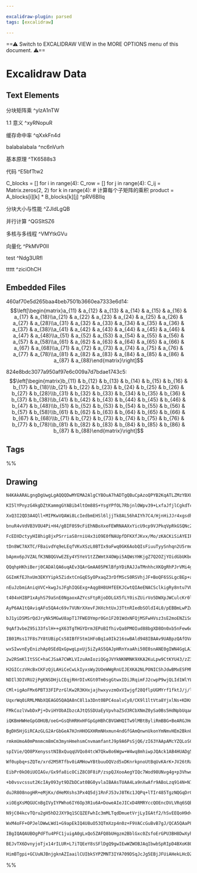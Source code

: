 ```yaml
---

excalidraw-plugin: parsed
tags: [excalidraw]

---
```

==⚠  Switch to EXCALIDRAW VIEW in the MORE OPTIONS menu of this document. ⚠==


# Excalidraw Data

## Text Elements
分块矩阵乘 ^ylzA1nTW

1.1 意义 ^xyRNopuR

缓存命中率 ^qXxkFn4d

balabalabala ^nc6nVurh

基本原理 ^TK6588s3

代码 ^E5bfTtw2

C_blocks = []
for i in range(4):
    C_row = []
    for j in range(4):
        C_ij = Matrix.zeros(2, 2)
        for k in range(4):
            # 计算每个子矩阵的乘积
            product = A_blocks[i][k] * B_blocks[k][j] ^pRV6BIIq

分块大小与性能 ^ZJIdLgQB

并行计算 ^QGSItSZ6

多核与多线程 ^VMYtkGVu

向量化 ^PkMVP0II

test ^Ndg3URfl

ttttt ^ziciOhCH

## Embedded Files
460af70e5d265baa4beb7501b3660ea7333e6d14: $$\left[\begin{matrix}a_{11} & a_{12} & a_{13} & a_{14} & a_{15} & a_{16} & a_{17} & a_{18}\\a_{21} & a_{22} & a_{23} & a_{24} & a_{25} & a_{26} & a_{27} & a_{28}\\a_{31} & a_{32} & a_{33} & a_{34} & a_{35} & a_{36} & a_{37} & a_{38}\\a_{41} & a_{42} & a_{43} & a_{44} & a_{45} & a_{46} & a_{47} & a_{48}\\a_{51} & a_{52} & a_{53} & a_{54} & a_{55} & a_{56} & a_{57} & a_{58}\\a_{61} & a_{62} & a_{63} & a_{64} & a_{65} & a_{66} & a_{67} & a_{68}\\a_{71} & a_{72} & a_{73} & a_{74} & a_{75} & a_{76} & a_{77} & a_{78}\\a_{81} & a_{82} & a_{83} & a_{84} & a_{85} & a_{86} & a_{87} & a_{88}\end{matrix}\right]$$

824e8bdc3077a950af97e6c009a7d7bdae1743c5: $$\left[\begin{matrix}b_{11} & b_{12} & b_{13} & b_{14} & b_{15} & b_{16} & b_{17} & b_{18}\\b_{21} & b_{22} & b_{23} & b_{24} & b_{25} & b_{26} & b_{27} & b_{28}\\b_{31} & b_{32} & b_{33} & b_{34} & b_{35} & b_{36} & b_{37} & b_{38}\\b_{41} & b_{42} & b_{43} & b_{44} & b_{45} & b_{46} & b_{47} & b_{48}\\b_{51} & b_{52} & b_{53} & b_{54} & b_{55} & b_{56} & b_{57} & b_{58}\\b_{61} & b_{62} & b_{63} & b_{64} & b_{65} & b_{66} & b_{67} & b_{68}\\b_{71} & b_{72} & b_{73} & b_{74} & b_{75} & b_{76} & b_{77} & b_{78}\\b_{81} & b_{82} & b_{83} & b_{84} & b_{85} & b_{86} & b_{87} & b_{88}\end{matrix}\right]$$


## Tags
%%
## Drawing
```compressed-json
N4KAkARALgngDgUwgLgAQQQDwMYEMA2AlgCYBOuA7hADTgQBuCpAzoQPYB2KqATLZMzYBXUtiRoIACyhQ4zZAHoFAc0JRJQgEYA6bGwC2CgF7N6hbEcK4OCtptbErHALRY8RMpWdx8Q1TdIEfARcZgRmBShcZQUebQBGAFYE53iaOiCEfQQOKGZuAG1wMFAwMogSbggATgAFCgBRABYAdmcARQAhHgBrAGEAfQAzAHViABkeAA5a/XSyyFhEKsDs

KI5lYPnyzG4kgDZtKammgGYABib4ltOm88S+YsgYPfOL7RbjnlOWpv39+LxfaJfjlCgkdTcKYtUGQSQIQjKaTcHhNEFPCDWTbiVDnWEQZhQUhsHoIPpsfBsUhVADE8QQ9Pp20gmlw2B6ymJQg4xHJlOpEhpuESxCmQyGzIgQ0I+HwAGVYFsJIIPJLCcTSSMIZIUfj1SSEAqYEr0CrKviuUiOOF8mg8Ri2HA2WoXmh4ud7QsIJzhHAAJLEW2oAoAX

XxQ3I2QD3A4Qll+MIPKwVQAWi8LcIedbmEHSl6ljjTk8AL56hAIYh7C4/HjnHiJJr4xgsdhcNBNapNpisTgAOU4Yj2Ux+LR4LUSU32CeYABFMlAK9whgQwvjNJniA1gtlckHQ/ihHBiLgF5W3b8Trd3eO/viiBwejG4/g72x2Yu0Mv8GFiqXinnIEqCQAFUAFkAA0WgACQAcTgBpwKdFp4iEAYoPAgBBIYKCgyUCxWBA1ixLZ8V2N1EmSY4zkua5

bnuR4vVdVB3VOU4Pi+H4/gBIF0S9cFiEhNBoXxeFEWRNAAXxYicU9cp9VJPkqVpRkGSQNc2Q5LkeUUgV0BpJpj00IYWklaVZSNE0CQpc0MXkhAtQEnU0AYuSiQNCycSs1UMz8SRsyDWTIEdZ1YFeQLvS5f1A0KMMMQjXAozPVBY3jDFE2IZMJDTAA1SUtOIfzuAAxZ4ELEsyw/ZieHiKZqmq+twubHs21QU4pi7Fs+wHHEmh4fZvguSdpznYJTyX

FcEDXDctyyHI8hig8jxPSrriaS8rniU4x3iO9E0fNAUpfDFKXfJKvx/Mo/zKACKiSiAYEIPoMJaCgAE0EHoFpzlA84ABUACtnAaABHKBOmwPDSoIoiNhIjEyNQZwxzYwFEn2aoJz6xJqjW/EmJYw5Pimb5fn+QFgXxfjBNa6oYQxUSkSgbhEjpr1pO4cK7J05TVKZdT2R9bleQpJTBU0Hghh4TRNFMmV5UVTyzUrPU3M1bVdVs1XDQVqolby4QrR

tDn8WC7AXTC/FBaivdYq9eLEqfVKvXSzL0BTIx9aFwq0GK6AobQIsFiuuTyySnhqn2U5rmqIaMSa1tuFuDrmv7DhB2c84ARaYEznatLZ3nSrzsmjF1yFmad3mtB9wxQ9jzG881rOO4I5uHbjr2x2jq9E7STOibf1BG6gPQY0jAw+IOF+kZIeWCQF0wJnSO4ZwtviBIDgx4ngRxvPGO4ZDznY4nOLJnjKfV5y7hEhFGe4fZwvZu0VY1MkRd0iAaXO

bApmx6pJVZALfK3NBQGVwEZEy4Y5YeV1tZZWmtX4OWpi5AQWsYHKjgZ7Q2OZjYOidGbUKboPSW0igGG24ZIwIGjAdZ8CYkwI0xOcT2WYjY0KdiHFaEdI69T+Cghg3YE5uj4fHLqaccTcXrHVU4U584jQQA3VAxcprl23HNchtcloKNWute4tVqq7QfF3V8p1xrfhLl6bAQhCQGBnCeXARUniQCGJwJmPtHGQAoLfcS6ApgeggI44O5QoBqGCOMD6

QQqhpHKhiBerj0CADAlQA6uqAEv3QArGmAA05PKlBfpYDiRAJJaTMnhhcXKQgRhPJrVMi4gAYglGUTEIAAB0IDjHAjBEYqARg5AANK4EIM0vCuSMJEGUC1CAwQhhLzjkwYJ7hhmIjGVAR0ko9C5D6daUg1Dkq0IdKQREiYCA5MXlUApGTJS4CEEsgASuEMpOIiRCHMeUe8CAoJeLievesg9/xpTupgGAVz+xwCEFc2enlYmSgRkjao69Ubo0xjvX

GGImKfEJhxUm3EKYYipk5ZidxtCnGqESyOPxaqZ3rDfMScS0RSVhjJF+BoQF6SSLgcBEp+aaQ3Eyz+YCIGy3MjrDB3kEEGiQbivhdl0GmkwT5bBAUTb4PNkQ8KVsyELTipQrZh06EZQYbgNIPkWE4LYd3DhSV4ion2OOVinxk6COYqcO1oj06oH2NCLaJN27OwLqNIuE1lE8grmo9VXo67LXNReZumdpGtAMftbZ7DIC9z9WY/EljrH6FsVEBxCw

nEuJzbmiAniqVVC+kwgJsJFghIQGExg+Aqg8H8UHfEEKJCwtQIAeENACSclkigRy8ntu7VU3IpTylVGkcOqAtT9D1KqM01p7TOk9L6QMltQyRljImVMr0zZZkEHmaMqoSy4ArJcespgWqdleipPsjghzcmRISJ2ntUlLlsBuawMdaAHlPKTYmV57y9jaC+ZdIevyqjA3ApgHo1SOAGTBUeh9y80BIweBvNGW8sa7zxlCCix8SZcXJrxMEl88XhQZ

t404xHIBP1xAyhS79aSnE0NgaoxAZYcsFtpRjoDDLGX5fLY0isZUirVo5DWXpJWCulcKr0lo/KsLo3gkK+NiEYlVdFauttyj2yoUlbVaV6FVFwI2w1BVFMGck6HXD3wzhtSdS1eIjZpmdQ4KnF1o4PRbSJdRioPr5EptXKXaaqjdwhvKGGrRka6JuuQqzZ5ncTXGL7qYoLFirFLMzXYgtOn81uNzR4wDEgH7ltzYEqtUBQnhPrRIU4TbQMxIfRIQ

AyP6AA1tQAviqAFo5QA4c69v7VUNrXXevFJHXchtUxJ3TtnRIedbSOldI4L0/pEBBmLwPZuhAkzJS7vMPujdR7llprPf+zZ+mr3lBvf4e9xyWsdZ6+ct9H6xvftII8gxAGS1umA4kb511wMSDTvsDg2URA6hbf7dAELkOI2qtUdD8Lt7YyRfvNAMLkhEwI2fLFfFSOAjh0kHzRMWa9XiJ2emRXeC+do5zLW3K6S8zUqXDSXHhb8lpLy/jUCBVCdg

bJ1yiDSMSrQdJryNk5MGwU8apT17FWEOYmpr0Gn1F201WdxNFQjMSFwHVsz3sE2moENZiSdVkJ1X+A5vYvmRFue6lWH45w6q1T3uUQg/mFFKOCyo2aYWtOLXritaLdwbjhz4feeNlnnlvhS5+f1jWbvoFZPgcBBBk9J7601hPKfE+p/sSNqAo6cS1jz1N/ADTZuLoW0t1dceoDraqFu7bMzdv4Dr/PQ7GJVlRBO5e9Xl2Dn4H6xIbPw+U8Peubcr

9qAf3vbeZ95i33fslH++gX63TgTHGYDrmJEPoBIfhivQa8PMOIud88bgXD8On0xb5nFew6qUrvhJR+dLcGSdpzxvS39f5EoAcz4BH+eU+NIE4poERc9Z6N7JBcICpVRd4FxdfI9dwpTYlV5cVVSFNNgxtMnFVcjFDNdVjMmhmFzMpcI9DcA8AQI5qp3QLciEHN3McQ0ZpFqpbhfNXc5F3dY8vQy5A1Qsq5MC/dw09hA9zhs4JwZEe5Et9dktAtf0

IB01Mss17F8s7Y8tUBipCs58IBfFStm1HFoBq1a0Ik216swBAld948IBAAv9UABpzQAfOVAAwF3TwsJsIcMnQLyqEqWLzqVLznRaTmyXUWxXRWzXTW32wkAbw6j3RbzCMh3bwsWOw2R7wNwgD7zvQHwzysLsMcNfXH0/XuVe1kJeVn0f3nxA1MLA2djul+lAmqT2XAmBnaGBCEHBBgG6VkESHaEIHZW3znnQFWHWGxEhRXm2iPwRSR1P3uleB+Ev

wxSIwvnEyEnizhAp0SEdQxGpwgLpxUj5iZyAS5QAJpHRnYxaAhi50E0snANE0gIWN4GgLAJE3gLlVfwu1l1UzQN9DVV9w1QSj01wOdk13QFwCaFyl10U19nwgDmiSsxWgeH2D+E2moJc2am4GviRNbHoKHHOGhEzixL4TYMLn7lTU9x4O9z4JrlDU0QDybivHOFJzhLjT+MjxMRjzMUX2HjulAkwHaESF+lemIBggQwkEIH0GiEZy9ChTHBaFGMR

2w2RSmKlItSSC+haCJSaA7CWKLVIzuAmIoziQGgJVYkNKNMNK9XKA2KuLpw9CtKYU43/zZ3nnIA4GYCdECFyAExgMkDZA0ECDVC1jFT2DuJ5yFTF3KHkz11NKCleItgxHyj11IIJCN2YkjjRhoJpjoNtzdDWk+CxNVIEKi2pO1KuEklkQJNS1kKV3CxZBC1JOVwS0MSS2OijxkK51+IkD+HOFwGMnOAQBFCxlZCBM0AQE0HHFpM0GkQfhCBuFYgQ

H2GICczVHcBxCKFzQjLAHiCeCwLkIyxsWy2UOeWWgRnUIJEXKA2NLPONICShJdwBMxESFMhwIbLfxPCsSqEQB5ETGUBWWJBPRNTZOXwgH+lqH2BghgCaGYGBkFPQGFNFKGPIjYgogdy+hOA9FNxwyIWmMVJZhENVPVPmOpkJSPn+CIuIuIrWK9F1JRFYgNPPKNIjMxBf2fgtIOOtL8VtP2PtMh0dOdNwFdO3R01AKDPQE9OwG9LFP51FVx0DIuIe

NDIl3DIVRU2jPgKNSDHjLCEqjRHrDIvKGt0Tm0sgGtwxIDiJRqimFJ2cwpP9wjQLId1WlYLd2bPU3QNrKrK90rhcvGUkPjOTUJLS34uCC2S0NRAQCmE0GIGwAuBaBaFwAxg7KGFphnOwA9GqFwBaGIBaDCtwAZF+FOGwDvL1BPOrkcVXPXIWE3PkJ3OzT3KTQPJyzkkKvnxoposvN0P+PwK132HvJ+KSJVmfKDAgDfMcA2C/OWV/Iaz+0qKqAaES

CMl+igAoFMx6PBT33FIPzrGlKw2R3KHxjajhwxyvzmOxVIwjgf28QflpUGMYrf1fktJ/j/l/z2KFjpw52ALtgEukr51QQFxuKF1fhgMuMeMl3lWUwITeJIQ+IwPJJ0wfKkLwNdkxFetkq9gs3OzIPNRhT6itV6nEJ0oEU4BRGETxptzERRFpJHNHCThLN9V8tkO4M3F4I8siypPWjxzJQZMfKZOj0UU4PKAqqyyqrUL0OcTdOqo0JKK0L8QrT0OC

UqxrWq0iRMLMNbXQEAGO5QAQA8nC8l1a3Dnt0BPC4oalvCy8/CK9l1ltVta8YjxlNs+KDKm85krbj1T01lu81dkjUjrstaNacj30J98i3sO5rRijvFPkftxql9JqJA4Arlsp9hOg/Q/QILwdejzDbaIAoVzLgNaxeFPg6IrgNT8Y/gpSW42oETM5188LcUOxDhoRfMKK3Rzr1iGLpdxKGMOLP5tixKWQ/92LRY9IXr3T7jPqCQ/SoCrj/qZLIAwz

FMkCozlVwbDxPj+DviHYObAIbzcAJtQSSDUaEyVpvhaZSd3RCbXNmZ0ySa0Bs5HdNpbUqaAsaaA16aazKyIAmbrKWa2o1pfMw9GSk0myH6O9tz+alDBbC09AMooIxIRlvEjyk8NghAYKo6YB1B8bK1UFBLMRMtnBOAEBnBjxSBHw0GMB9BBziBqlVCf0Wrw7FgMjBhNBe5mBUAABeTAxpDgZxUgVAQgLhjgVAR05QBAAACiaAAEpkA2HUBJHUBBh

iQKBmHWHeGpGOHUB/oeG+GsQhHRHxHFGpGpHBhCBVGWHQITw9lMBtByliRmBBG+BeARGJHdGlGqRUAeg1H+HNGxH7GHGHGaRUBABC6MAHTvQAeetAAqOUAAVtNJQAELd0lAB7z08a8akbgGJGICEDWHkYwgGHoaj2YAKEIBDAKB6BDFQAACpUBOgMmGH8m8n/oQxNaqg6GGH5HQw2HlHuHEx1GNh3HtHdGZG2A5GWGmmdHFEnHVG2m3HhGPHBnum

BgDH5HjGiRCAzGLG2ArGbGeA7HJnHHOGXHRmNHxmun4ndGfGAmQnwnUkonYmNmvHEm2BknUmWH0nMn2RsncnKninSnymsnKmChqmdbJ8gQvCZ0fCJA+hQg8BHBc8a9W90AIiXMoioXoA4jeaEiL03aTY9krt0iLD6msnGmQxmmnHWneGxmtG4mem+mFHdHlGRmiXdmSXLnpHpnDHUA5nTHzGmBlnrHqBbG4nKWnHtmaWOm9meX4mjmgmwnImYnhW

rmkmUmoA0mPmnmcm8mCm3mynHmehsmCnvmamfantJ9p9A6PsSjQ6/zI63YAApAMcYZQLoSC1O2CxGC4ZIXEs4TaCiTaLEiy7aoQwED4EQwEO4QlIEezI6m41iHG5YufRutmZumnG65iu6n/Nip6g4ges4ie4euyf05yKS4TYe6eqXWexS+epyiGjy3THquGvVf+be1S3e9SsOOsKjbOAERqImvYL1u21zIy1qdfaYb4YaUslkvy1ykk9yl+t+oQg

spIVie/QO8PXenysstNIBxQuqqUVQo84tcW7Qkw8o6Wgw+W4wq8mhiwpJQAck1AB4HUADg5QAcgNABfgNqYkAvZvYfd+YqS3oNtyBL2NoXXmzNur3zHXQWXrxtsb1IDhcdsRcgE73PVO1/pSPRf70HwSUSSvbvcfd1b9u4ANYkKDopxNfDvZKqHaBgjlD9HzxTE6uTuWuOWh1XkuG0H9Y9ejVJ1uE7cmLdBhSmCY4tRZnHBxkJUppxxuNJz4Xrtd

Wf0upbq+sZQTe/xrd2M5RTfbv0iAMHowYBtbuuOQVzd5xDKnrkpnoUtBqUvKArK+JV26tRareM06CILjPrcTJhUE9rGE9xtPtoLROdRxGzhOFRWkUHepuXeJKfvHcs4i0pPfubiBDRC2nZthp7n/pC/SwzTXeqo3ZFtAcLW3e8Qlp0OoYqyqzrQVpPftYkEADc9QAGQiAmn30Bqvau893C2zP2VDv2jbfC/2Aiq9gjIWraYWd17a9sQO28T0jsXb

EibPr0kO0iUOIAGv/Gx9fa8icOCiZ8COF8iP/zspQJXooAegYIQc7Wod98UNvg4g+p3VhwqNI5fF9LOPeArTtBqhCVpgqNWI+o3hK6UR/nyc58aUm7pO425PVOWU2UHrlPuNVO02QDucPqDOR7vrdPx6h6EeC3gaZdi3UCF7rYX6K2pvrz2rAS+gHOUb1cG3z8KI3U3hiZUzNpz6XUCLJw3gY4gv76Uvyg6ag0fdl7LLBDG4Wb4UbgEvvLkvh3ZC

+b0vsvcssut2KcIAy093yt9DZbDCat0BG0yvlaIBAAsTUAA4La9nXwAfr9ABoLzq914N+N7N6a91ogAnQBem3QHL3/cCPNpCMtpG+hbA8iOb3hadvG670m4Q49sxbyX18N9N6W71f9sKP/WDo+U2/3YmpdzulqB6FAmylqHOATuO5Wp2GGO+Ge+Jyjio0SA9bJxR14HdCaGAyczN1WJhUjgjc1NE6xNOupSp1jc2IOLB6Mgh5Z2evU/TdR7gO0+z

duJR808nogHR+eMjKx/dHeMXshs3Px4Q5dj1RnFJ53vJ8TKc1JQPq+lTIr485TgzNQGqDrGOFpPuDZ44KJK4OrPC958i6sqnfWlrCBCJRF8XbF+5of95qrtdy0vPNLL3cRFp5eivKWoWhlrFcjCGvRWu7yqCABEFUADziYADRlc3mgMwE29J8dvajl+ynQdcZsJtF3j1wtrwsBuHnSDp7wRZjcO8yLeDmvUQ63pPaKAjAVH2w4vYA6eHI1iHUT7B

xiOEgXsMQGUCnBgIVyIYPWho6IY6Op3R1u6A+DoweAIeJICxD4RMRYccQOEncDVLVRq6SQb7kJGSAsQY4k4VoO2Rxjt974UnE0MDzbp91P4X+e6smyh6OC1ObKRGk4nep5sEeWbMetdXcgj8sEQNOfikTnrY9S2y/ctjDXjIb9jMDQbfnW134B5AQFwTaDCjp5ttu25/SOFFRqhEpwo+JYLuL0frc8+C8ZSdueAwwWoAQcJQwfOwQ5LtShgDNLsA

N9jC04kcvTQru2gH5hD2JXY9q1SCQZEFwhIc3mMLTqdDmuetVrjLyIGAtf2/hSvEEQoH9dvesLX3lB3oHxEJuKLYPjNzYHzxwgadC5LkV1q4c6yfAhPmUUEH/lLAZsAAPKSA+guEGQccLkGrUzua0JjmjGPosxSUUcZvpoLe7aAWYviKKicCzIswjBrqGviqUJxjgG+5Kawe2E75A9u+oPRIKyj76uDWc7gmHm9Th6+DR+snMTMj0CGkgM2aPIzo

WxM4oFF+OPJelDWwLWd1+G9apEkIQ4U8uO53QTmXzp4n0z+F9VACcGuBvB7gJ/QCA5QAaP83KwaZgVUOYjjh0YtQzGioJ/7q5mh//EdluTaEC0Ohm7cAblzyRQCyslaFXnAPV4QBNeww09nkhkCOiJhjoqYSUlt729CBP7TrssIA69cgOoRWgVQK7Y0DD0o3Z2oH32HMCQ+c3F0acMexcCp8a3Q1vHyAy3DwAtsTEHADgAKhloBaaAPCGyD14S0o

IBgIQAQAUBOgPdFTu4PFC1juigA0gLxQo5ZAFQ8bUHgzm2BblGxc0ZsfoErGPU3BH8DwXyhLGWJuxuQXsdUh8H6dR+XYpsQuH0CtiJKP1UcSIHnEtjhcU/PnHOJ7ELirktIjHjBzXG7isgjwiIYyOKA7iJxC48hu10WHejTarvQDkePHFQBJxboyfEXkvFjj1x+gftJQI2ENjfxOYiDhhEbG9N4QuAAnleLfELiGgPIMCbI0gl3QeKsjTsT+JPH6

BEJvTX6DvnyjoTjx14rILUR+L7iTQEeY8sSFlDgQ9gwIEwWZWOBJAqIbwbSpRIpD4BXoK8QEF9G0BogTcviFmDClv6XijAbAAwDlgYAEBHkHMbQHkOJhh0k+L438fuORpS4Z+G4TsZyBIAzCvx5nPZMQAVAIAfyqAYjBFBICgQbmCAeCeAmCCyjIAWk/EbpBuidAKQd0UgMoFZDWNrgXLaqDCCr5+Sj4iQERpKBuTKA4wPFFYB5NwDWMLgPk2Kbw

HimBTgpi+GCUuNJBnjgknAZIaailCUIbkSYPZMNT3IYA709DSqJcJg5EBjJFUiAHekLHcDZCwgSrP+lW48DygIpAhkwF7A/FWpshDqaSFIDWSypSUShuHRSKaB/ohEPIHKDvRwALJGUIabZI56Yg1ghARgL9DEnq8boEJU0JkFWmoNWhmWXCb0VF7MkdRshCMAYDlB7TMpLUD3D3FCC15Vp60zaV3F/DgAroUoGUOECKjFgQAxYIAA==
```
%%